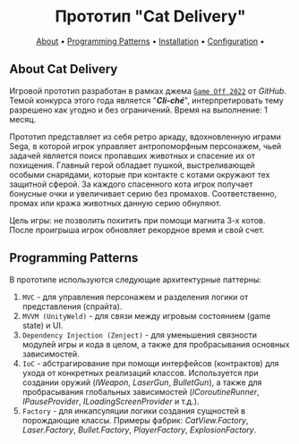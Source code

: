 <div align="center">

<h1>Прототип "Cat Delivery"</h1>

[About](#about-cat-delivery)                     •
[Programming Patterns](#programming-patterns)    •
[Installation](#installation)                    •
[Configuration](#configuration)                  •

</div>

## About Cat Delivery

Игровой прототип разработан в рамках джема <a href="https://itch.io/jam/scorejam22">```Game Off 2022```</a> от *GitHub*. Темой конкурса этого года является "***Cli-ché***", интерпретировать тему разрешено как угодно и без ограничений. Время на выполнение: 1 месяц.

Прототип представляет из себя ретро аркаду, вдохновленную играми Sega, в которой игрок управляет антропоморфным персонажем, чьей задачей является поиск пропавших животных и спасение их от похищения. Главный герой обладает пушкой, выстреливающей особыми снарядами, которые при контакте с котами окружают тех защитной сферой. За каждого спасенного кота игрок получает бонусные очки и увеличивает серию без промахов. Соответственно, промах или кража животных данную серию обнуляют.

Цель игры: не позволить похитить при помощи магнита 3-х котов. После проигрыша игрок обновляет рекордное время и свой счет.

## Programming Patterns

В прототипе используются следующие архитектурные паттерны:
1. ```MVC``` - для управления персонажем и разделения логики от представления (спрайта).
2. ```MVVM (UnityWeld)``` - для связи между игровым состоянием (game state) и UI.
3. ```Dependency Injection (Zenject)``` - для уменьшения связности модулей игры и кода в целом, а также для пробрасывания основных зависимостей.
4. ```IoC``` - абстрагирование при помощи интерфейсов (контрактов) для ухода от конкретных реализаций классов. Используется при создании оружий (*IWeapon*, *LaserGun*, *BulletGun*), а также для пробрасывания глобальных зависимостей (*ICoroutineRunner*, *IPauseProvider*, *ILoadingScreenProvider* и т.д.).
5. ```Factory``` - для инкапсуляции логики создания сущностей в порождающие классы. Примеры фабрик: *CatView.Factory*, *Laser.Factory*, *Bullet.Factory*, *PlayerFactory*, *ExplosionFactory*.
